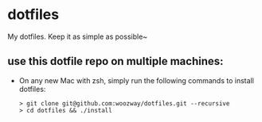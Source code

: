# dotfiles
My dotfiles. Keep it as simple as possible~
## use this dotfile repo on multiple machines:
- On any new Mac with zsh, simply run the following commands to install dotfiles:
  ```shell
  > git clone git@github.com:woozway/dotfiles.git --recursive
  > cd dotfiles && ./install
  ```
